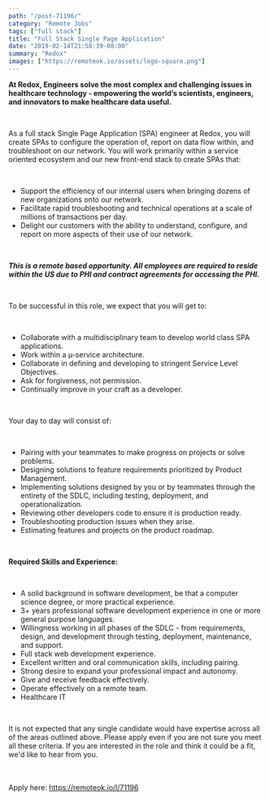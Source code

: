 ```yaml
---
path: "/post-71196/"
category: "Remote Jobs"
tags: ["full stack"]
title: "Full Stack Single Page Application"
date: "2019-02-14T21:58:39-08:00"
summary: "Redox"
images: ["https://remoteok.io/assets/logo-square.png"]
---
```


<p><strong>At Redox, Engineers solve the most complex and challenging issues in healthcare technology - empowering the world&rsquo;s scientists, engineers, and innovators to make healthcare data useful.</strong></p><br /><p>As a full stack Single Page Application (SPA) engineer at Redox, you will create SPAs to configure the operation of, report on data flow within, and troubleshoot on our network. You will work primarily within a service oriented ecosystem and our new front-end stack to create SPAs that:</p><br /><ul><li>Support the efficiency of our internal users when bringing dozens of new organizations onto our network.</li><li>Facilitate rapid troubleshooting and technical operations at a scale of millions of transactions per day.</li><li>Delight our customers with the ability to understand, configure, and report on more aspects of their use of our network.</li></ul><br /><p><strong><em>This is a remote based opportunity. All employees are required to reside within the US due to PHI and contract agreements for accessing the PHI.</em></strong></p><br /><p>To be successful in this role, we expect that you will get to:</p><br /><ul><li>Collaborate with a multidisciplinary team to develop world class SPA applications.</li><li>Work within a &micro;-service architecture.</li><li>Collaborate in defining and developing to stringent Service Level Objectives.</li><li>Ask for forgiveness, not permission.</li><li>Continually improve in your craft as a developer.</li></ul><br /><p>Your day to day will consist of:</p><br /><ul><li>Pairing with your teammates to make progress on projects or solve problems.</li><li>Designing solutions to feature requirements prioritized by Product Management.</li><li>Implementing solutions designed by you or by teammates through the entirety of the SDLC, including testing, deployment, and operationalization.</li><li>Reviewing other developers code to ensure it is production ready.</li><li>Troubleshooting production issues when they arise.</li><li>Estimating features and projects on the product roadmap.</li></ul><br /><p><strong>Required Skills and Experience:</strong></p><br /><ul><li>A solid background in software development, be that a computer science degree, or more practical experience.</li><li>3+ years professional software development experience in one or more general purpose languages.</li><li>Willingness working in all phases of the SDLC - from requirements, design, and development through testing, deployment, maintenance, and support.</li><li>Full stack web development experience.</li><li>Excellent written and oral communication skills, including pairing.</li><li>Strong desire to expand your professional impact and autonomy.</li><li>Give and receive feedback effectively.</li><li>Operate effectively on a remote team.</li><li>Healthcare IT</li></ul><br /><p>It is not expected that any single candidate would have expertise across all of the areas outlined above. Please apply even if you are not sure you meet all these criteria. If you are interested in the role and think it could be a fit, we'd like to hear from you.</p>

<br/>
<br/>
Apply here: <A HREF="https://remoteok.io/l/71196">https://remoteok.io/l/71196</A>
